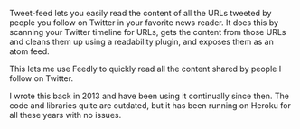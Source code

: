 Tweet-feed lets you easily read the content of all the URLs tweeted by people you follow on Twitter in your favorite news reader.  It does this by scanning your Twitter timeline for URLs, gets the content from those URLs and cleans them up using a readability plugin, and exposes them as an atom feed.

This lets me use Feedly to quickly read all the content shared by people I follow on Twitter.

I wrote this back in 2013 and have been using it continually since then.  The code and libraries quite are outdated, but it has been running on Heroku for all these years with no issues.